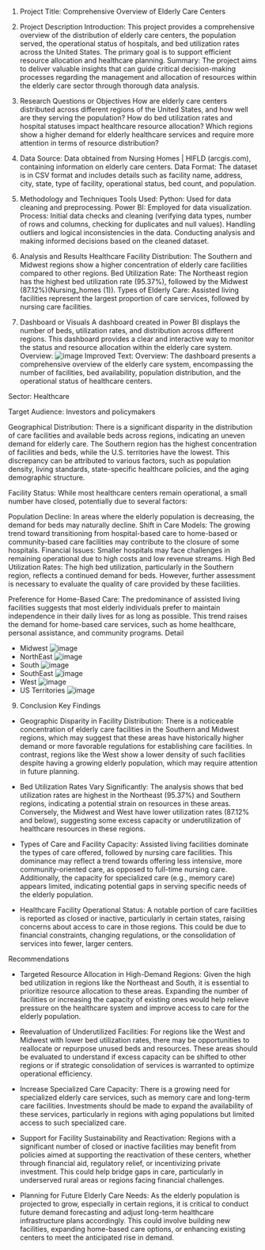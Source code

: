 1. Project Title:
Comprehensive Overview of Elderly Care Centers

2. Project Description
Introduction: This project provides a comprehensive overview of the distribution of elderly care centers, the population served, the operational status of hospitals, and bed utilization rates across the United States. The primary goal is to support efficient resource allocation and healthcare planning.
Summary: The project aims to deliver valuable insights that can guide critical decision-making processes regarding the management and allocation of resources within the elderly care sector through thorough data analysis.

3. Research Questions or Objectives
How are elderly care centers distributed across different regions of the United States, and how well are they serving the population?
How do bed utilization rates and hospital statuses impact healthcare resource allocation?
Which regions show a higher demand for elderly healthcare services and require more attention in terms of resource distribution?

4. Data
Source: Data obtained from Nursing Homes | HIFLD (arcgis.com), containing information on elderly care centers.
Data Format: The dataset is in CSV format and includes details such as facility name, address, city, state, type of facility, operational status, bed count, and population.

5. Methodology and Techniques
Tools Used:
Python: Used for data cleaning and preprocessing.
Power BI: Employed for data visualization.
Process:
Initial data checks and cleaning (verifying data types, number of rows and columns, checking for duplicates and null values).
Handling outliers and logical inconsistencies in the data.
Conducting analysis and making informed decisions based on the cleaned dataset.

6. Analysis and Results
Healthcare Facility Distribution: The Southern and Midwest regions show a higher concentration of elderly care facilities compared to other regions.
Bed Utilization Rate: The Northeast region has the highest bed utilization rate (95.37%), followed by the Midwest (87.12%)​(Nursing_homes (1)).
Types of Elderly Care: Assisted living facilities represent the largest proportion of care services, followed by nursing care facilities.

7. Dashboard or Visuals
A dashboard created in Power BI displays the number of beds, utilization rates, and distribution across different regions. This dashboard provides a clear and interactive way to monitor the status and resource allocation within the elderly care system.
Overview:
![image](https://github.com/user-attachments/assets/c1b6f6a7-5f1a-45b7-a95f-94959533e2ee)
Improved Text:
Overview: The dashboard presents a comprehensive overview of the elderly care system, encompassing the number of facilities, bed availability, population distribution, and the operational status of healthcare centers.

Sector: Healthcare

Target Audience: Investors and policymakers

Geographical Distribution: There is a significant disparity in the distribution of care facilities and available beds across regions, indicating an uneven demand for elderly care. The Southern region has the highest concentration of facilities and beds, while the U.S. territories have the lowest. This discrepancy can be attributed to various factors, such as population density, living standards, state-specific healthcare policies, and the aging demographic structure.

Facility Status: While most healthcare centers remain operational, a small number have closed, potentially due to several factors:

Population Decline: In areas where the elderly population is decreasing, the demand for beds may naturally decline.
Shift in Care Models: The growing trend toward transitioning from hospital-based care to home-based or community-based care facilities may contribute to the closure of some hospitals.
Financial Issues: Smaller hospitals may face challenges in remaining operational due to high costs and low revenue streams.
High Bed Utilization Rates: The high bed utilization, particularly in the Southern region, reflects a continued demand for beds. However, further assessment is necessary to evaluate the quality of care provided by these facilities.

Preference for Home-Based Care: The predominance of assisted living facilities suggests that most elderly individuals prefer to maintain independence in their daily lives for as long as possible. This trend raises the demand for home-based care services, such as home healthcare, personal assistance, and community programs.
Detail
* Midwest
![image](https://github.com/user-attachments/assets/c91b3ea8-94fc-41d6-85bf-f6e249b9e160)
* NorthEast
![image](https://github.com/user-attachments/assets/0bf2773d-4ea1-411d-9765-3470d39523d0)
* South
![image](https://github.com/user-attachments/assets/06aa7224-72a4-41f3-b4d0-e616f1cd0b5a)
* SouthEast
![image](https://github.com/user-attachments/assets/bf357eb3-cc62-439f-8888-9570cb97ad55)
* West
![image](https://github.com/user-attachments/assets/9d040f9d-e5ea-4c27-b4f0-497d2d370f58)
* US Territories
![image](https://github.com/user-attachments/assets/99445e65-e379-4c09-a543-a9f1f95629a7)

9. Conclusion
Key Findings
* Geographic Disparity in Facility Distribution: There is a noticeable concentration of elderly care facilities in the Southern and Midwest regions, which may suggest that these areas have historically higher demand or more favorable regulations for establishing care facilities. In contrast, regions like the West show a lower density of such facilities despite having a growing elderly population, which may require attention in future planning.

* Bed Utilization Rates Vary Significantly: The analysis shows that bed utilization rates are highest in the Northeast (95.37%) and Southern regions, indicating a potential strain on resources in these areas. Conversely, the Midwest and West have lower utilization rates (87.12% and below), suggesting some excess capacity or underutilization of healthcare resources in these regions.

* Types of Care and Facility Capacity: Assisted living facilities dominate the types of care offered, followed by nursing care facilities. This dominance may reflect a trend towards offering less intensive, more community-oriented care, as opposed to full-time nursing care. Additionally, the capacity for specialized care (e.g., memory care) appears limited, indicating potential gaps in serving specific needs of the elderly population.

* Healthcare Facility Operational Status: A notable portion of care facilities is reported as closed or inactive, particularly in certain states, raising concerns about access to care in those regions. This could be due to financial constraints, changing regulations, or the consolidation of services into fewer, larger centers.

Recommendations
* Targeted Resource Allocation in High-Demand Regions: Given the high bed utilization in regions like the Northeast and South, it is essential to prioritize resource allocation to these areas. Expanding the number of facilities or increasing the capacity of existing ones would help relieve pressure on the healthcare system and improve access to care for the elderly population.

* Reevaluation of Underutilized Facilities: For regions like the West and Midwest with lower bed utilization rates, there may be opportunities to reallocate or repurpose unused beds and resources. These areas should be evaluated to understand if excess capacity can be shifted to other regions or if strategic consolidation of services is warranted to optimize operational efficiency.

* Increase Specialized Care Capacity: There is a growing need for specialized elderly care services, such as memory care and long-term care facilities. Investments should be made to expand the availability of these services, particularly in regions with aging populations but limited access to such specialized care.

* Support for Facility Sustainability and Reactivation: Regions with a significant number of closed or inactive facilities may benefit from policies aimed at supporting the reactivation of these centers, whether through financial aid, regulatory relief, or incentivizing private investment. This could help bridge gaps in care, particularly in underserved rural areas or regions facing financial challenges.

* Planning for Future Elderly Care Needs: As the elderly population is projected to grow, especially in certain regions, it is critical to conduct future demand forecasting and adjust long-term healthcare infrastructure plans accordingly. This could involve building new facilities, expanding home-based care options, or enhancing existing centers to meet the anticipated rise in demand.
